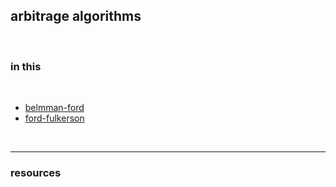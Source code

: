 ## arbitrage algorithms

<br>

### in this

<br>

* [belmman-ford](bellmann_ford)
* [ford-fulkerson](ford_fulkerson)

<br>

---

### resources
